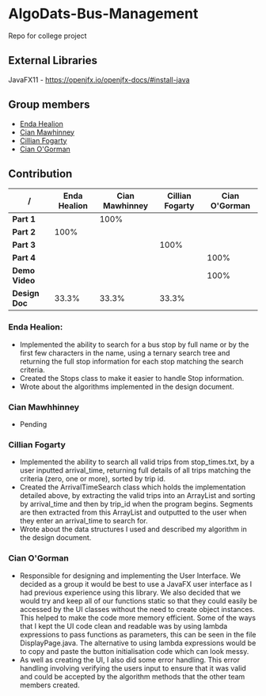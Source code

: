# AlgoDats-Bus-Management
Repo for college project

## External Libraries
JavaFX11 - https://openjfx.io/openjfx-docs/#install-java

## Group members
* [Enda Healion](https://github.com/EndaHealion)
* [Cian Mawhinney](https://github.com/cianmawhinney)
* [Cillian Fogarty](https://github.com/cillfog1)
* [Cian O'Gorman](https://github.com/CianOG123)


## Contribution
/   | Enda Healion | Cian Mawhinney | Cillian Fogarty | Cian O'Gorman
--|--|--|--|--
**Part 1** | | 100% | | |
**Part 2** | 100% | | | |
**Part 3** | | | 100% | |
**Part 4** |  | | | 100% |
**Demo Video** |  | | | 100% |
**Design Doc** | 33.3% | 33.3% | 33.3% | |

### Enda Healion:
* Implemented the ability to search for a bus stop by full name or by the first few characters in the name, using a ternary search tree and returning the full stop information for each stop matching the search criteria.
* Created the Stops class to make it easier to handle Stop information.
* Wrote about the algorithms implemented in the design document.

### Cian Mawhhinney
* Pending

### Cillian Fogarty
* Implemented the ability to search all valid trips from stop_times.txt, by a user inputted arrival_time, returning full details of all trips matching the criteria (zero, one or more), sorted by trip id.
* Created the ArrivalTimeSearch class which holds the implementation detailed above, by extracting the valid trips into an ArrayList and sorting by arrival_time and then by trip_id when the program begins. Segments are then extracted from this ArrayList and outputted to the user when they enter an arrival_time to search for.
* Wrote about the data structures I used and described my algorithm in the design document.

### Cian O'Gorman
* Responsible for designing and implementing the User Interface. We decided as a group it would be best to use a JavaFX user interface as I had previous experience using this library. We also decided that we would try and keep all of our functions static so that they could easily be accessed by the UI classes without the need to create object instances. This helped to make the code more memory efficient. Some of the ways that I kept the UI code clean and readable was by using lambda expressions to pass functions as parameters, this can be seen in the file DisplayPage.java. The alternative to using lambda expressions would be to copy and paste the button initialisation code which can look messy.
* As well as creating the UI, I also did some error handling. This error handling involving verifying the users input to ensure that it was valid and could be accepted by the algorithm methods that the other team members created.
